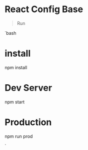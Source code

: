 # React Config Base

> Run 

`bash

# install
npm install

# Dev Server
npm start

# Production
npm run prod

`